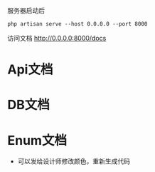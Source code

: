 服务器启动后
```
php artisan serve --host 0.0.0.0 --port 8000
```

访问文档
http://0.0.0.0:8000/docs

# Api文档
# DB文档
# Enum文档
- 可以发给设计师修改颜色，重新生成代码